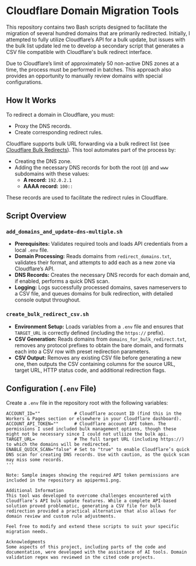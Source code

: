 # Cloudflare Domain Migration Tools

This repository contains two Bash scripts designed to facilitate the migration of several hundred domains that are primarily redirected. Initially, I attempted to fully utilize Cloudflare’s API for a bulk update, but issues with the bulk list update led me to develop a secondary script that generates a CSV file compatible with Cloudflare's bulk redirect interface.

Due to Cloudflare’s limit of approximately 50 non-active DNS zones at a time, the process must be performed in batches. This approach also provides an opportunity to manually review domains with special configurations.

## How It Works

To redirect a domain in Cloudflare, you must:
- Proxy the DNS records.
- Create corresponding redirect rules.

Cloudflare supports bulk URL forwarding via a bulk redirect list (see [Cloudflare Bulk Redirects](https://developers.cloudflare.com/rules/url-forwarding/bulk-redirects/)). This tool automates part of the process by:
- Creating the DNS zone.
- Adding the necessary DNS records for both the root (`@`) and `www` subdomains with these values:
  - **A record:** `192.0.2.1`
  - **AAAA record:** `100::`

These records are used to facilitate the redirect rules in Cloudflare.

## Script Overview

### `add_domains_and_update-dns-multiple.sh`
- **Prerequisites:** Validates required tools and loads API credentials from a local `.env` file.
- **Domain Processing:** Reads domains from `redirect_domains.txt`, validates their format, and attempts to add each as a new zone via Cloudflare’s API.
- **DNS Records:** Creates the necessary DNS records for each domain and, if enabled, performs a quick DNS scan.
- **Logging:** Logs successfully processed domains, saves nameservers to a CSV file, and queues domains for bulk redirection, with detailed console output throughout.

### `create_bulk_redirect_csv.sh`
- **Environment Setup:** Loads variables from a `.env` file and ensures that `TARGET_URL` is correctly defined (including the `https://` prefix).
- **CSV Generation:** Reads domains from `domains_for_bulk_redirect.txt`, removes any protocol prefixes to obtain the bare domain, and formats each into a CSV row with preset redirection parameters.
- **CSV Output:** Removes any existing CSV file before generating a new one, then outputs the CSV containing columns for the source URL, target URL, HTTP status code, and additional redirection flags.

## Configuration (`.env` File)

Create a `.env` file in the repository root with the following variables:

```dotenv
ACCOUNT_ID=""             # Cloudflare account ID (find this in the Workers & Pages section or elsewhere in your Cloudflare dashboard).
ACCOUNT_API_TOKEN=""      # Cloudflare account API token. The permissions I used included bulk management options, though these might not be necessary since I could not utliize the bulk api.
TARGET_URL=               # The full target URL (including https://) to which the domains will be redirected.
ENABLE_QUICK_SCAN="false" # Set to "true" to enable Cloudflare’s quick DNS scan for creating DNS records. Use with caution, as the quick scan may miss some records. 
'''

Note: Sample images showing the required API token permissions are included in the repository as apiperms1.png.

Additional Information
This tool was developed to overcome challenges encountered with Cloudflare’s API bulk update features. While a complete API-based solution proved problematic, generating a CSV file for bulk redirection provided a practical alternative that also allows for domain review and custom rule adjustments.

Feel free to modify and extend these scripts to suit your specific migration needs.

Acknowledgments
Some aspects of this project, including parts of the code and documentation, were developed with the assistance of AI tools. Domain validation regex was reviewed in the cited code projects. 